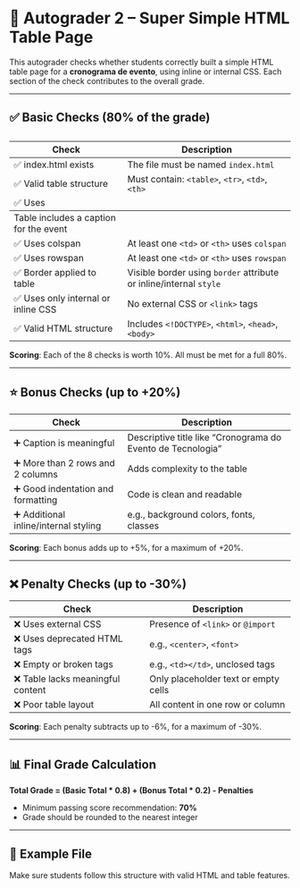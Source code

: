 # 🧪 Autograder 2 – Super Simple HTML Table Page

This autograder checks whether students correctly built a simple HTML table page for a **cronograma de evento**, using inline or internal CSS. Each section of the check contributes to the overall grade.

---

## ✅ Basic Checks (80% of the grade)

| Check | Description |
|-------|-------------|
| ✅ index.html exists | The file must be named `index.html` |
| ✅ Valid table structure | Must contain: `<table>`, `<tr>`, `<td>`, `<th>` |
| ✅ Uses <caption> | Table includes a caption for the event |
| ✅ Uses colspan | At least one `<td>` or `<th>` uses `colspan` |
| ✅ Uses rowspan | At least one `<td>` or `<th>` uses `rowspan` |
| ✅ Border applied to table | Visible border using `border` attribute or inline/internal `style` |
| ✅ Uses only internal or inline CSS | No external CSS or `<link>` tags |
| ✅ Valid HTML structure | Includes `<!DOCTYPE>`, `<html>`, `<head>`, `<body>` |

**Scoring**: Each of the 8 checks is worth 10%. All must be met for a full 80%.

---

## ⭐ Bonus Checks (up to +20%)

| Check | Description |
|-------|-------------|
| ➕ Caption is meaningful | Descriptive title like “Cronograma do Evento de Tecnologia” |
| ➕ More than 2 rows and 2 columns | Adds complexity to the table |
| ➕ Good indentation and formatting | Code is clean and readable |
| ➕ Additional inline/internal styling | e.g., background colors, fonts, classes |

**Scoring**: Each bonus adds up to +5%, for a maximum of +20%.

---

## ❌ Penalty Checks (up to -30%)

| Check | Description |
|-------|-------------|
| ❌ Uses external CSS | Presence of `<link>` or `@import` |
| ❌ Uses deprecated HTML tags | e.g., `<center>`, `<font>` |
| ❌ Empty or broken tags | e.g., `<td></td>`, unclosed tags |
| ❌ Table lacks meaningful content | Only placeholder text or empty cells |
| ❌ Poor table layout | All content in one row or column |

**Scoring**: Each penalty subtracts up to -6%, for a maximum of -30%.

---

## 📊 Final Grade Calculation

**Total Grade = (Basic Total * 0.8) + (Bonus Total * 0.2) - Penalties**

- Minimum passing score recommendation: **70%**
- Grade should be rounded to the nearest integer

---

## 📁 Example File

Make sure students follow this structure with valid HTML and table features.

